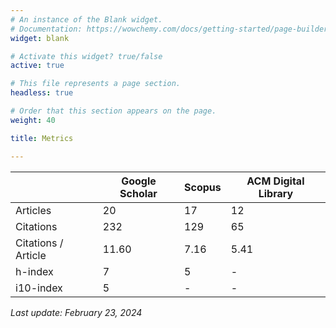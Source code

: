 ```yaml
---
# An instance of the Blank widget.
# Documentation: https://wowchemy.com/docs/getting-started/page-builder/
widget: blank

# Activate this widget? true/false
active: true

# This file represents a page section.
headless: true

# Order that this section appears on the page.
weight: 40

title: Metrics

---
```


|                     | Google Scholar | Scopus | ACM Digital Library |
|---------------------|----------------|--------|---------------------|
| Articles            | 20             | 17	    | 12                  |
| Citations           | 232            | 129    | 65                  |
| Citations / Article | 11.60          | 7.16   | 5.41                |
| h-index             | 7              | 5      | -                   |
| i10-index           | 5              | -      | -                   |

*Last update: February 23, 2024*